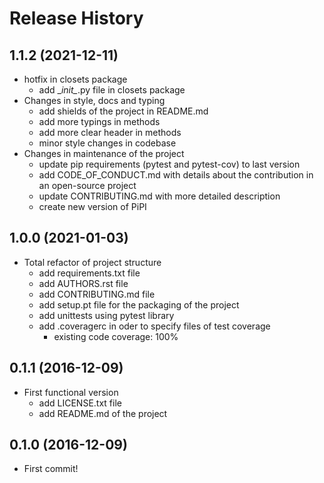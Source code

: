 Release History
===============

1.1.2 (2021-12-11)
------------------

- hotfix in closets package
  - add \__init\__.py file in closets package
- Changes in style, docs and typing
  - add shields of the project in README.md
  - add more typings in methods
  - add more clear header in methods
  - minor style changes in codebase
- Changes in maintenance of the project
  - update pip requirements (pytest and pytest-cov) to last version
  - add CODE_OF_CONDUCT.md with details about the contribution in an open-source project
  - update CONTRIBUTING.md with more detailed description
  - create new version of PiPI

1.0.0 (2021-01-03)
------------------

- Total refactor of project structure
    - add requirements.txt file
    - add AUTHORS.rst file
    - add CONTRIBUTING.md file
    - add setup.pt file for the packaging of the project
    - add unittests using pytest library
    - add .coveragerc in oder to specify files of test coverage
      - existing code coverage: 100%

0.1.1 (2016-12-09)
------------------

- First functional version
    - add LICENSE.txt file
    - add README.md of the project

0.1.0 (2016-12-09)
------------------

- First commit!
